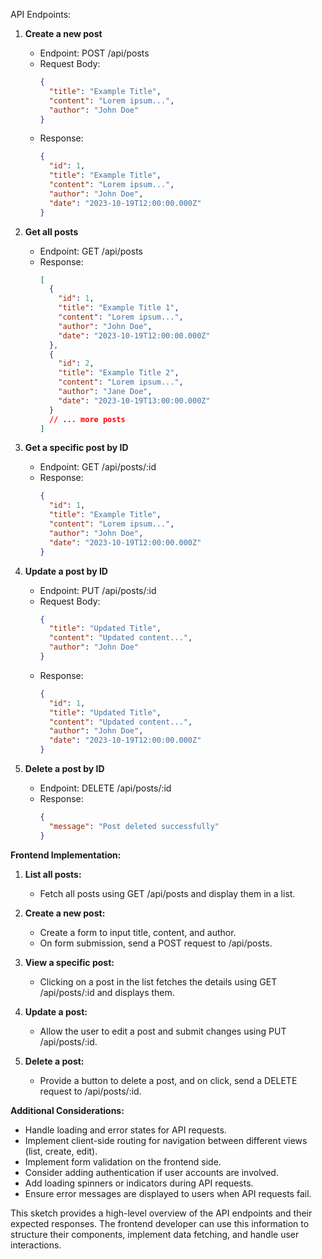 API Endpoints:

1. **Create a new post**
   - Endpoint: POST /api/posts
   - Request Body:
     ```json
     {
       "title": "Example Title",
       "content": "Lorem ipsum...",
       "author": "John Doe"
     }
     ```
   - Response:
     ```json
     {
       "id": 1,
       "title": "Example Title",
       "content": "Lorem ipsum...",
       "author": "John Doe",
       "date": "2023-10-19T12:00:00.000Z"
     }
     ```

2. **Get all posts**
   - Endpoint: GET /api/posts
   - Response:
     ```json
     [
       {
         "id": 1,
         "title": "Example Title 1",
         "content": "Lorem ipsum...",
         "author": "John Doe",
         "date": "2023-10-19T12:00:00.000Z"
       },
       {
         "id": 2,
         "title": "Example Title 2",
         "content": "Lorem ipsum...",
         "author": "Jane Doe",
         "date": "2023-10-19T13:00:00.000Z"
       }
       // ... more posts
     ]
     ```

3. **Get a specific post by ID**
   - Endpoint: GET /api/posts/:id
   - Response:
     ```json
     {
       "id": 1,
       "title": "Example Title",
       "content": "Lorem ipsum...",
       "author": "John Doe",
       "date": "2023-10-19T12:00:00.000Z"
     }
     ```

4. **Update a post by ID**
   - Endpoint: PUT /api/posts/:id
   - Request Body:
     ```json
     {
       "title": "Updated Title",
       "content": "Updated content...",
       "author": "John Doe"
     }
     ```
   - Response:
     ```json
     {
       "id": 1,
       "title": "Updated Title",
       "content": "Updated content...",
       "author": "John Doe",
       "date": "2023-10-19T12:00:00.000Z"
     }
     ```

5. **Delete a post by ID**
   - Endpoint: DELETE /api/posts/:id
   - Response:
     ```json
     {
       "message": "Post deleted successfully"
     }
     ```

**Frontend Implementation:**

1. **List all posts:**
   - Fetch all posts using GET /api/posts and display them in a list.

2. **Create a new post:**
   - Create a form to input title, content, and author.
   - On form submission, send a POST request to /api/posts.

3. **View a specific post:**
   - Clicking on a post in the list fetches the details using GET /api/posts/:id and displays them.

4. **Update a post:**
   - Allow the user to edit a post and submit changes using PUT /api/posts/:id.

5. **Delete a post:**
   - Provide a button to delete a post, and on click, send a DELETE request to /api/posts/:id.

**Additional Considerations:**
- Handle loading and error states for API requests.
- Implement client-side routing for navigation between different views (list, create, edit).
- Implement form validation on the frontend side.
- Consider adding authentication if user accounts are involved.
- Add loading spinners or indicators during API requests.
- Ensure error messages are displayed to users when API requests fail.

This sketch provides a high-level overview of the API endpoints and their expected responses. The frontend developer can use this information to structure their components, implement data fetching, and handle user interactions.
